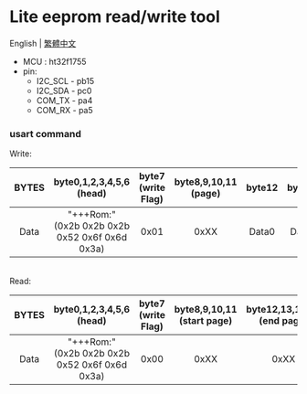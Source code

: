 # Lite eeprom read/write tool
  English | [ 繁體中文 ](https://github.com/EE990/HW_eeromWriter/README.zh_TW.md)
  - MCU : ht32f1755
  - pin:
    * I2C_SCL - pb15
    * I2C_SDA - pc0
    * COM_TX  - pa4
    * COM_RX  - pa5
### usart command
Write:<br>

BYTES | byte0,1,2,3,4,5,6<br>(head) | byte7<br>(write Flag) | byte8,9,10,11<br>(page) | byte12 | byte13 | byte14 | byte15 | ... | byteXX | 
:---: | :---: | :---: | :---: |:---: |:---: |:---: |:---: |:---: |:---: 
Data | "+++Rom:"<br>(0x2b 0x2b 0x2b 0x52 0x6f 0x6d 0x3a) | 0x01 | 0xXX | Data0 | Data1 | Data2 | Data3 | ... | Data max1023 | 
<br>
Read:<br>

BYTES | byte0,1,2,3,4,5,6<br>(head) | byte7<br>(write Flag) | byte8,9,10,11<br>(start page) | byte12,13,14,15<br>(end page) | 
:---: | :---: | :---: | :---: |:---: |
Data | "+++Rom:"<br>(0x2b 0x2b 0x2b 0x52 0x6f 0x6d 0x3a) | 0x00 | 0xXX | 0xXX | 

